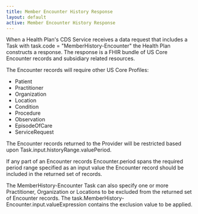 ```yaml
---
title: Member Encounter History Response
layout: default
active: Member Encounter History Response
---
```


When a Health Plan's CDS Service receives a data request that includes a Task with task.code = "MemberHistory-Encounter" the Health Plan constructs a response. The response is a FHIR bundle of US Core Encounter records and subsidiary related resources. 

The Encounter records will require other US Core Profiles:

* Patient
* Practitioner
* Organization
* Location
* Condition
* Procedure
* Observation
* EpisodeOfCare
* ServiceRequest

The Encounter records returned to the Provider will be restricted based upon Task.input.historyRange.valuePeriod.

If any part of an Encounter records Encounter.period spans the required period range specified as an input value the Encounter record should be included in the returned set of records.

The MemberHistory-Encounter Task can also specify one or more Practitioner, Organization or Locations to be excluded from the returned set of Encounter records. The task.MemberHistory-Encounter.input.valueExpression contains the exclusion value to be applied.

